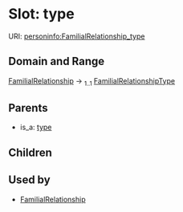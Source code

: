 
# Slot: type



URI: [personinfo:FamilialRelationship_type](https://w3id.org/linkml/examples/personinfo/FamilialRelationship_type)


## Domain and Range

[FamilialRelationship](FamilialRelationship.md) &#8594;  <sub>1..1</sub> [FamilialRelationshipType](FamilialRelationshipType.md)

## Parents

 *  is_a: [type](type.md)

## Children


## Used by

 * [FamilialRelationship](FamilialRelationship.md)
